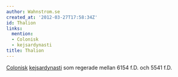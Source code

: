 ```yaml
---
author: Wahnstrom.se
created_at: '2012-03-27T17:58:34Z'
id: Thalion
links:
  mention:
  - Colonisk
  - kejsardynasti
title: Thalion
---
```


[Colonisk][] [kejsardynasti] som regerade mellan 6154 f.D. och 5541 f.D.

  [Colonisk]: Colonisk
  [kejsardynasti]: kejsardynasti
